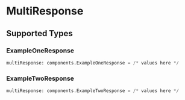 # MultiResponse


## Supported Types

### ExampleOneResponse

```python
multiResponse: components.ExampleOneResponse = /* values here */
```

### ExampleTwoResponse

```python
multiResponse: components.ExampleTwoResponse = /* values here */
```

